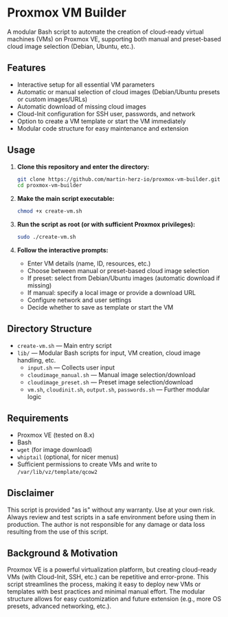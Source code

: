 # Proxmox VM Builder

A modular Bash script to automate the creation of cloud-ready virtual machines (VMs) on Proxmox VE, supporting both manual and preset-based cloud image selection (Debian, Ubuntu, etc.).

## Features
- Interactive setup for all essential VM parameters
- Automatic or manual selection of cloud images (Debian/Ubuntu presets or custom images/URLs)
- Automatic download of missing cloud images
- Cloud-Init configuration for SSH user, passwords, and network
- Option to create a VM template or start the VM immediately
- Modular code structure for easy maintenance and extension

## Usage

1. **Clone this repository and enter the directory:**
   ```bash
   git clone https://github.com/martin-herz-io/proxmox-vm-builder.git
   cd proxmox-vm-builder
   ```

2. **Make the main script executable:**
   ```bash
   chmod +x create-vm.sh
   ```

3. **Run the script as root (or with sufficient Proxmox privileges):**
   ```bash
   sudo ./create-vm.sh
   ```

4. **Follow the interactive prompts:**
   - Enter VM details (name, ID, resources, etc.)
   - Choose between manual or preset-based cloud image selection
   - If preset: select from Debian/Ubuntu images (automatic download if missing)
   - If manual: specify a local image or provide a download URL
   - Configure network and user settings
   - Decide whether to save as template or start the VM

## Directory Structure

- `create-vm.sh` — Main entry script
- `lib/` — Modular Bash scripts for input, VM creation, cloud image handling, etc.
  - `input.sh` — Collects user input
  - `cloudimage_manual.sh` — Manual image selection/download
  - `cloudimage_preset.sh` — Preset image selection/download
  - `vm.sh`, `cloudinit.sh`, `output.sh`, `passwords.sh` — Further modular logic

## Requirements
- Proxmox VE (tested on 8.x)
- Bash
- `wget` (for image download)
- `whiptail` (optional, for nicer menus)
- Sufficient permissions to create VMs and write to `/var/lib/vz/template/qcow2`

## Disclaimer
This script is provided "as is" without any warranty. Use at your own risk. Always review and test scripts in a safe environment before using them in production. The author is not responsible for any damage or data loss resulting from the use of this script.

## Background & Motivation
Proxmox VE is a powerful virtualization platform, but creating cloud-ready VMs (with Cloud-Init, SSH, etc.) can be repetitive and error-prone. This script streamlines the process, making it easy to deploy new VMs or templates with best practices and minimal manual effort. The modular structure allows for easy customization and future extension (e.g., more OS presets, advanced networking, etc.).
